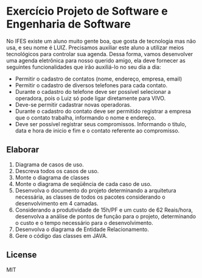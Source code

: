 Exercício Projeto de Software e Engenharia de Software
======================================================

No IFES existe um aluno muito gente boa, que gosta de tecnologia mas não usa, e seu nome é LUIZ. Precisamos auxiliar este aluno a utilizar meios tecnológicos para controlar sua agenda. Dessa forma, vamos desenvolver uma agenda eletrônica para nosso querido amigo, ela deve fornecer as seguintes funcionalidades que irão auxiliá-lo no seu dia a dia:

* Permitir o cadastro de contatos (nome, endereço, empresa, email)
* Permitir o cadastro de diversos telefones para cada contato.
* Durante o cadastro do telefone deve ser possível selecionar a operadora, pois o Luiz só pode ligar diretamente para VIVO.
* Deve-se permitir cadastrar novas operadoras.
* Durante o cadastro do contato deve ser permitido registrar a empresa que o contato trabalha, informando o nome e endereço.
* Deve ser possível registrar seus compromissos. Informando o titulo, data e hora de inicio e fim e o contato referente ao compromisso.

Elaborar
--------

1.  Diagrama de casos de uso.
2.	Descreva todos os casos de uso.
3.	Monte o diagrama de classes
4.	Monte o diagrama de seqüência de cada caso de uso.
5.	Desenvolva o documento do projeto determinando a arquitetura necessária, as classes de todos os pacotes considerando o desenvolvimento em 4 camadas.
6.	Considerando a produtividade de 15h/PF e um custo de 62 Reais/hora, desenvolva a análise de pontos de função para o projeto, determinando o custo e o tempo necessário para o desenvolvimento.
7.	Desenvolva o diagrama de Entidade Relacionamento.
8.	Gere o código das classes em JAVA.

License
----

MIT
